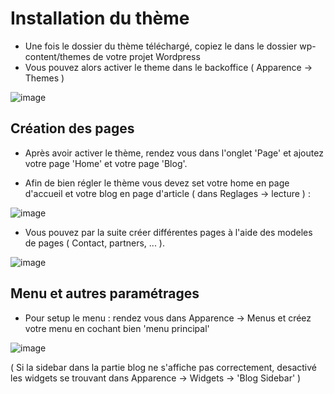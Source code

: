 # Installation du thème

- Une fois le dossier du thème téléchargé, copiez le dans le dossier wp-content/themes de votre projet Wordpress
- Vous pouvez alors activer le theme dans le backoffice ( Apparence -> Themes )

![image](https://github.com/Robiinf/projet-final-cms-IW3-1/assets/104206721/963d8199-6186-414c-9346-8625ea8d242b)

## Création des pages 
- Après avoir activer le thème, rendez vous dans l'onglet 'Page' et ajoutez votre page 'Home' et votre page 'Blog'.

- Afin de bien régler le thème vous devez set votre home en page d'accueil et votre blog en page d'article ( dans Reglages -> lecture ) :

![image](https://github.com/Robiinf/projet-final-cms-IW3-1/assets/104206721/95c0e77c-c89c-4e63-a853-af8c4a8475f4)


- Vous pouvez par la suite créer différentes pages à l'aide des modeles de pages ( Contact, partners, ... ).

![image](https://github.com/Robiinf/projet-final-cms-IW3-1/assets/104206721/f55b67a1-105e-41c0-b976-4a58e3fa5971)

## Menu et autres paramétrages 

- Pour setup le menu : rendez vous dans Apparence -> Menus et créez votre menu en cochant bien 'menu principal'
  
![image](https://github.com/Robiinf/projet-final-cms-IW3-1/assets/104206721/388b0b65-c659-4399-a619-7173ea5728f7)

( Si la sidebar dans la partie blog ne s'affiche pas correctement, desactivé les widgets se trouvant dans Apparence -> Widgets -> 'Blog Sidebar' )



